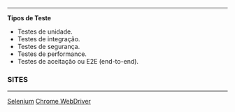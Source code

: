 ***

**Tipos de Teste**
* Testes de unidade.
* Testes de integração.
* Testes de segurança.
* Testes de performance.
* Testes de aceitação ou E2E (end-to-end).
 
### SITES
***
[Selenium](https://www.selenium.dev/)
[Chrome WebDriver](https://chromedriver.chromium.org/downloads)

